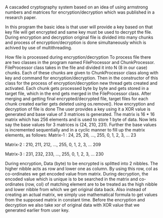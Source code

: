 A cascaded cryptography system based on an idea of using armstrong numbers and matrices for encryption/decryption which was published in a research paper.

In this program the basic idea is that user will provide a key based on that key file will get encrypted and same key must be used to decrypt the file. During encryption and decryption original file is divided into many chunks and process of encryption/decryption is done simultaneously which is achived by use of multithreading.

How file is processed during encryption/decryption
To process file there are two classes in the program named FileProcessor and ChunkProcessor.
FileProcessor class takes in the file and divided it into N (8 in our case) chunks.
Each of these chunks are given to ChunkProcessor class along with key and command for encryption/decryption.
Then in the constructor of this class for the process of encryption/decryption new thread gets created and activated.
Each chunk gets processed byte by byte and gets stored in a target file, which in the end gets merged in the FileProcessor class.
After merging and getting final encrypted/decrypted file, target files for each chunk created earlier gets deleted using os.remove().
How encryption and decryption of file is done
The user provides a key using it a XOR value is generated and base value of 3 matrices is generated.
The matrix is 16 * 16 matrix which has 256 elements and is used to store 1 byte of data.
Now lets say the base values for 3 matrices is (24, 210, 231). Further the base values is incremented sequentially and in a cyclic manner to fill up the matrix elements, as follows:
  Matrix-1 : 24, 25, 26, ..., 255, 0, 1, 2, 3, ... 23

  Matrix-2 : 210, 211, 212, ..., 255, 0, 1, 2, 3, ... 209

  Matrix-3 : 231, 232, 233, ..., 255, 0, 1, 2, 3, ... 230

During encryption, Data (byte) to be encrypted is splitted into 2 nibbles. The higher nibble acts as row and lower one as column. By using this row, col as co-ordinates we get encoded value from matrix.
During decryption, the encoded value which is unique is to be searched in the matrix and co-ordinates (row, col) of matching element are to be treated as the high nibble and lower nibble from which we get original data back.
Also instead of creating an actual matrix, we simply use mathematical formula to get values from the supposed matrix in constant time.
Before the encryption and decryption we also take xor of original data with XOR value that we generated earlier from user key.
